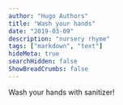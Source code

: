 ```yaml
---
author: "Hugo Authors"
title: "Wash your hands"
date: "2019-03-09"
description: "nursery rhyme"
tags: ["markdown", "text"]
hideMeta: true
searchHidden: false
ShowBreadCrumbs: false
---
```


Wash your hands with sanitizer!
